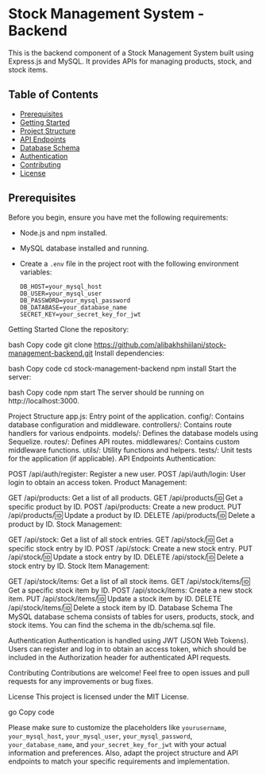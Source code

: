 # Stock Management System - Backend

This is the backend component of a Stock Management System built using Express.js and MySQL. It provides APIs for managing products, stock, and stock items.

## Table of Contents

- [Prerequisites](#prerequisites)
- [Getting Started](#getting-started)
- [Project Structure](#project-structure)
- [API Endpoints](#api-endpoints)
- [Database Schema](#database-schema)
- [Authentication](#authentication)
- [Contributing](#contributing)
- [License](#license)

## Prerequisites

Before you begin, ensure you have met the following requirements:

- Node.js and npm installed.
- MySQL database installed and running.
- Create a `.env` file in the project root with the following environment variables:

  ```env
  DB_HOST=your_mysql_host
  DB_USER=your_mysql_user
  DB_PASSWORD=your_mysql_password
  DB_DATABASE=your_database_name
  SECRET_KEY=your_secret_key_for_jwt

Getting Started
Clone the repository:

bash
Copy code
git clone https://github.com/alibakhshiilani/stock-management-backend.git
Install dependencies:

bash
Copy code
cd stock-management-backend
npm install
Start the server:

bash
Copy code
npm start
The server should be running on http://localhost:3000.

Project Structure
app.js: Entry point of the application.
config/: Contains database configuration and middleware.
controllers/: Contains route handlers for various endpoints.
models/: Defines the database models using Sequelize.
routes/: Defines API routes.
middlewares/: Contains custom middleware functions.
utils/: Utility functions and helpers.
tests/: Unit tests for the application (if applicable).
API Endpoints
Authentication:

POST /api/auth/register: Register a new user.
POST /api/auth/login: User login to obtain an access token.
Product Management:

GET /api/products: Get a list of all products.
GET /api/products/:id: Get a specific product by ID.
POST /api/products: Create a new product.
PUT /api/products/:id: Update a product by ID.
DELETE /api/products/:id: Delete a product by ID.
Stock Management:

GET /api/stock: Get a list of all stock entries.
GET /api/stock/:id: Get a specific stock entry by ID.
POST /api/stock: Create a new stock entry.
PUT /api/stock/:id: Update a stock entry by ID.
DELETE /api/stock/:id: Delete a stock entry by ID.
Stock Item Management:

GET /api/stock/items: Get a list of all stock items.
GET /api/stock/items/:id: Get a specific stock item by ID.
POST /api/stock/items: Create a new stock item.
PUT /api/stock/items/:id: Update a stock item by ID.
DELETE /api/stock/items/:id: Delete a stock item by ID.
Database Schema
The MySQL database schema consists of tables for users, products, stock, and stock items. You can find the schema in the db/schema.sql file.

Authentication
Authentication is handled using JWT (JSON Web Tokens). Users can register and log in to obtain an access token, which should be included in the Authorization header for authenticated API requests.

Contributing
Contributions are welcome! Feel free to open issues and pull requests for any improvements or bug fixes.

License
This project is licensed under the MIT License.

go
Copy code

Please make sure to customize the placeholders like `yourusername`, `your_mysql_host`, `your_mysql_user`, `your_mysql_password`, `your_database_name`, and `your_secret_key_for_jwt` with your actual information and preferences. Also, adapt the project structure and API endpoints to match your specific requirements and implementation.